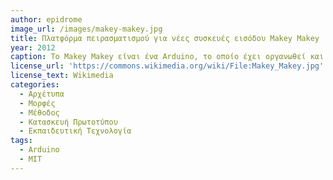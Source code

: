 ```yaml
---
author: epidrome
image_url: /images/makey-makey.jpg
title: Πλατφόρμα πειρασματισμού για νέες συσκευές εισόδου Makey Makey
year: 2012
caption: Το Makey Makey είναι ένα Arduino, το οποίο έχει οργανωθεί και έχει προγραμματιστεί έτσι ώστε να διευκολύνει τον πειραματισμό με νέες συσκευές εισόδου. Οι χρήστες μπορούν να συνδέσουν στους ακροδέκτες του κάποιο αγώγιμο υλικό, το οποίο στην συνέχεια θα παίξει τον ρόλο του δείκτη και της επιλογής στο λογισμικό του υπολογιστή.
license_url: 'https://commons.wikimedia.org/wiki/File:Makey_Makey.jpg'
license_text: Wikimedia 
categories:
  - Αρχέτυπα
  - Μορφές
  - Μέθοδος
  - Κατασκευή Πρωτοτύπου
  - Εκπαιδευτική Τεχνολογία
tags:
  - Arduino
  - MIT
---
```

